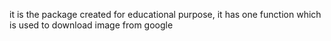 it is the package created for educational purpose,
it has one function which is used to download image from google
 